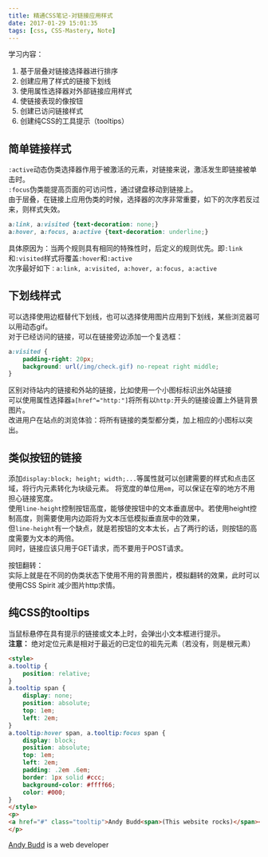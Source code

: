 ```yaml
---
title: 精通CSS笔记-对链接应用样式
date: 2017-01-29 15:01:35
tags: [css, CSS-Mastery, Note]
---
```


学习内容：
1. 基于层叠对链接选择器进行排序
2. 创建应用了样式的链接下划线
3. 使用属性选择器对外部链接应用样式
4. 使链接表现的像按钮
5. 创建已访问链接样式
6. 创建纯CSS的工具提示（tooltips）

## 简单链接样式 ##
`:active`动态伪类选择器作用于被激活的元素，对链接来说，激活发生即链接被单击时。  
`:focus`伪类能提高页面的可访问性，通过键盘移动到链接上。  
由于层叠，在链接上应用伪类的时候，选择器的次序非常重要，如下的次序若反过来，则样式失效。
```css
a:link, a:visited {text-decoration: none;}
a:hover, a:focus, a:active {text-decoration: underline;}
```

具体原因为：当两个规则具有相同的特殊性时，后定义的规则优先。即`:link`和`:visited`样式将覆盖`:hover`和`:active`  
次序最好如下`：a:link, a:visited, a:hover, a:focus, a:active`

## 下划线样式 ##
可以选择使用边框替代下划线，也可以选择使用图片应用到下划线，某些浏览器可以用动态gif。  
对于已经访问的链接，可以在链接旁边添加一个复选框：
```css
a:visited {
    padding-right: 20px;
    background: url(/img/check.gif) no-repeat right middle;
}
```

区别对待站内的链接和外站的链接，比如使用一个小图标标识出外站链接  
可以使用属性选择器`a[href^="http:"]`将所有以`http:`开头的链接设置上外链背景图片。  
改进用户在站点的浏览体验：将所有链接的类型都分类，加上相应的小图标以突出。  

## 类似按钮的链接 ##
添加`display:block; height; width;...`等属性就可以创建需要的样式和点击区域，将行内元素转化为块级元素。
将宽度的单位用`em`，可以保证在窄的地方不用担心链接宽度。  
使用`line-height`控制按钮高度，能够使按钮中的文本垂直居中。若使用height控制高度，则需要使用内边距将为文本压低模拟垂直居中的效果，  
但`line-height`有一个缺点，就是若按钮的文本太长，占了两行的话，则按钮的高度需要为文本的两倍。  
同时，链接应该只用于GET请求，而不要用于POST请求。

按钮翻转：  
实际上就是在不同的伪类状态下使用不用的背景图片，模拟翻转的效果，此时可以使用CSS Spirit 减少图片http求情。

## 纯CSS的tooltips ##
当鼠标悬停在具有提示的链接或文本上时，会弹出小文本框进行提示。  
**注意：** 绝对定位元素是相对于最近的已定位的祖先元素（若没有，则是根元素）  
```html
<style>
a.tooltip {
    position: relative;
}
a.tooltip span {
    display: none;
    position: absolute;
    top: 1em;
    left: 2em;
}
a.tooltip:hover span, a.tooltip:focus span {
    display: block;
    position: absolute;
    top: 1em;
    left: 2em;
    padding: .2em .6em;
    border: 1px solid #ccc;
    background-color: #ffff66;
    color: #000;
}
</style>
<p>
<a href="#" class="tooltip">Andy Budd<span>(This website rocks)</span></a> is a web developer
</p>
```
<style>a.tooltip{position:relative}a.tooltip span{display:none;position:absolute;top:1em;left:2em}a.tooltip:focus span,a.tooltip:hover span{display:block;position:absolute;top:1em;left:2em;padding:.2em .6em;border:1px solid #ccc;background-color:#ff6;color:#000}</style><p><a class=tooltip href=#>Andy Budd<span>(This website rocks)</span></a> is a web developer</p>
